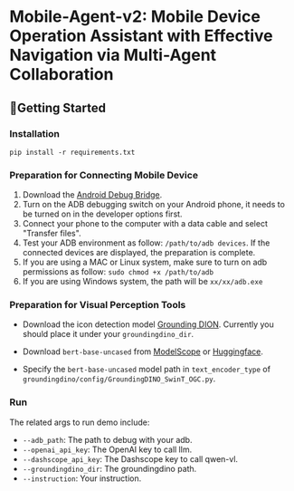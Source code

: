 # Mobile-Agent-v2: Mobile Device Operation Assistant with Effective Navigation via Multi-Agent Collaboration

## 🔧Getting Started

### Installation
```
pip install -r requirements.txt
```

### Preparation for Connecting Mobile Device
1. Download the [Android Debug Bridge](https://developer.android.com/tools/releases/platform-tools?hl=en).
2. Turn on the ADB debugging switch on your Android phone, it needs to be turned on in the developer options first.
3. Connect your phone to the computer with a data cable and select "Transfer files".
4. Test your ADB environment as follow: ```/path/to/adb devices```. If the connected devices are displayed, the preparation is complete.
5. If you are using a MAC or Linux system, make sure to turn on adb permissions as follow: ```sudo chmod +x /path/to/adb```
6. If you are using Windows system, the path will be ```xx/xx/adb.exe```

### Preparation for Visual Perception Tools

* Download the icon detection model [Grounding DION](https://github.com/IDEA-Research/GroundingDINO/releases/download/v0.1.0-alpha/groundingdino_swint_ogc.pth). Currently you should place it under your   `groundingdino_dir`.

* Download `bert-base-uncased` from [ModelScope](https://www.modelscope.cn/models/AI-ModelScope/bert-base-uncased/summary) or [Huggingface](https://huggingface.co/google-bert/bert-base-uncased).
* Specify the `bert-base-uncased` model path in `text_encoder_type` of `groundingdino/config/GroundingDINO_SwinT_OGC.py`.


### Run

The related args to run demo include:
* `--adb_path`: The path to debug with your adb.
* `--openai_api_key`: The OpenAI key to call llm.
* `--dashscope_api_key`: The Dashscope key to call qwen-vl.
* `--groundingdino_dir`: The groundingdino path.
* `--instruction`: Your instruction.

